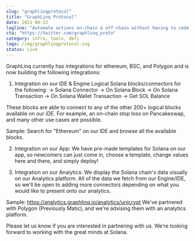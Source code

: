 ```yaml
---
slug: "graphlinqprotocol"
title: "GraphLinq Protocol"
date: 2021-06-22
logline: "Automate actions on-chain & off-chain without having to code. learn: http://docs.graphlinq.io | build: http://ide.graphlinq.io | instant deploy: http://app.graphlinq.io"
cta: "https://twitter.com/graphlinq_proto"
category: infra, tools, defi
logo: /img/graphlinqprotocol.svg
status: Live
---
```


GraphLinq currently has integrations for ethereum, BSC, and Polygon and is now building the following integrations:

1. Integration on our IDE & Engine
   Logical Solana blocks/connectors for the following:
   -> Solana Connector
   -> On Solana Block
   -> On Solana Transaction
   -> On Solana Wallet Transaction
   -> Get SOL Balance

These blocks are able to connect to any of the other 200+ logical blocks available on our iDE. For example, an on-chain stop loss on Pancakeswap, and many other use cases are possible.

Sample: Search for "Ethereum" on our IDE and browse all the available blocks.

2. Integration on our App:
   We have pre-made templates for Solana on our app, so newcomers can just come in, choose a template, change values here and there, and simply deploy!

3. Integration on our Analytics:
   We display the Solana chain's data visually on our Analytics platform. All of the data we fetch from our Engine/IDE, so we'll be open to adding more connectors depending on what you would like to present onto our analytics.

Sample: https://analytics.graphlinq.io/analytics/unicrypt
We've partnered with Polygon (Previously Matic), and we're advising them with an analytics platform.

Please let us know if you are interested in partnering with us. We're looking forward to working with the great minds at Solana.
